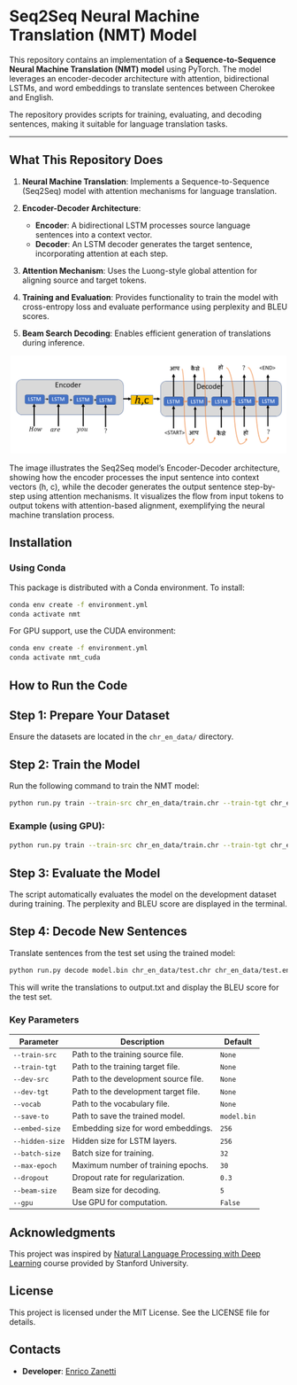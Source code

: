 # Seq2Seq Neural Machine Translation (NMT) Model

This repository contains an implementation of a **Sequence-to-Sequence Neural Machine Translation (NMT) model** using PyTorch. The model leverages an encoder-decoder architecture with attention, bidirectional LSTMs, and word embeddings to translate sentences between Cherokee and English.

The repository provides scripts for training, evaluating, and decoding sentences, making it suitable for language translation tasks.

---

## What This Repository Does

1. **Neural Machine Translation**: Implements a Sequence-to-Sequence (Seq2Seq) model with attention mechanisms for language translation.

2. **Encoder-Decoder Architecture**:
   - **Encoder**: A bidirectional LSTM processes source language sentences into a context vector.
   - **Decoder**: An LSTM decoder generates the target sentence, incorporating attention at each step.

3. **Attention Mechanism**: Uses the Luong-style global attention for aligning source and target tokens.

4. **Training and Evaluation**: Provides functionality to train the model with cross-entropy loss and evaluate performance using perplexity and BLEU scores.

5. **Beam Search Decoding**: Enables efficient generation of translations during inference.

<p align="center">
  <img src="images/nmt-image.png" alt="nmt-architecture" width="500"/>
</p>

The image illustrates the Seq2Seq model’s Encoder-Decoder architecture, showing how the encoder processes the input sentence into context vectors (h, c), while the decoder generates the output sentence step-by-step using attention mechanisms. It visualizes the flow from input tokens to output tokens with attention-based alignment, exemplifying the neural machine translation process.

## Installation

### Using Conda
This package is distributed with a Conda environment. To install:

```bash
conda env create -f environment.yml
conda activate nmt
```

For GPU support, use the CUDA environment:

```bash
conda env create -f environment.yml
conda activate nmt_cuda
```

## How to Run the Code

## Step 1: Prepare Your Dataset

Ensure the datasets are located in the `chr_en_data/` directory.

## Step 2: Train the Model

Run the following command to train the NMT model:

```bash
python run.py train --train-src chr_en_data/train.chr --train-tgt chr_en_data/train.en --dev-src chr_en_data/dev.chr --dev-tgt chr_en_data/dev.en --vocab vocab.json --save-to model.bin
```

### Example (using GPU):

```bash
python run.py train --train-src chr_en_data/train.chr --train-tgt chr_en_data/train.en --dev-src chr_en_data/dev.chr --dev-tgt chr_en_data/dev.en --vocab vocab.json --save-to model.bin --gpu
```

## Step 3: Evaluate the Model

The script automatically evaluates the model on the development dataset during training. The perplexity and BLEU score are displayed in the terminal.

## Step 4: Decode New Sentences

Translate sentences from the test set using the trained model:

```bash
python run.py decode model.bin chr_en_data/test.chr chr_en_data/test.en output.txt --gpu
```

This will write the translations to output.txt and display the BLEU score for the test set.

### Key Parameters

| **Parameter**      | **Description**                                   | **Default** |
|---------------------|---------------------------------------------------|-------------|
| `--train-src`       | Path to the training source file.                 | `None`      |
| `--train-tgt`       | Path to the training target file.                 | `None`      |
| `--dev-src`         | Path to the development source file.              | `None`      |
| `--dev-tgt`         | Path to the development target file.              | `None`      |
| `--vocab`           | Path to the vocabulary file.                      | `None`      |
| `--save-to`         | Path to save the trained model.                   | `model.bin` |
| `--embed-size`      | Embedding size for word embeddings.               | `256`       |
| `--hidden-size`     | Hidden size for LSTM layers.                      | `256`       |
| `--batch-size`      | Batch size for training.                          | `32`        |
| `--max-epoch`       | Maximum number of training epochs.                | `30`        |
| `--dropout`         | Dropout rate for regularization.                  | `0.3`       |
| `--beam-size`       | Beam size for decoding.                           | `5`         |
| `--gpu`             | Use GPU for computation.                          | `False`     |

## Acknowledgments

This project was inspired by [Natural Language Processing with Deep Learning](https://online.stanford.edu/courses/xcs224n-natural-language-processing-deep-learning) course provided by Stanford University.

## License

This project is licensed under the MIT License. See the LICENSE file for details.

## Contacts

- **Developer**: [Enrico Zanetti](https://www.linkedin.com/in/enrico-zanetti/)
